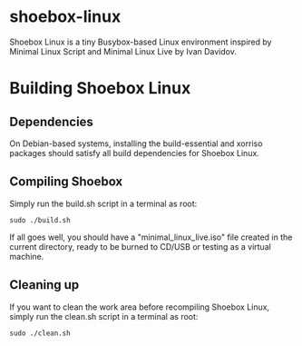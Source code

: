 # shoebox-linux
Shoebox Linux is a tiny Busybox-based Linux environment inspired by Minimal Linux Script and Minimal Linux Live by Ivan Davidov.
# Building Shoebox Linux
## Dependencies
On Debian-based systems, installing the build-essential and xorriso packages should satisfy all build dependencies for Shoebox Linux.

## Compiling Shoebox

Simply run the build.sh script in a terminal as root:
```
sudo ./build.sh
```
If all goes well, you should have a "minimal_linux_live.iso" file created in the current directory, ready to be burned to CD/USB or testing as a virtual machine.
## Cleaning up
If you want to clean the work area before recompiling Shoebox Linux, simply run the clean.sh script in a terminal as root:
```
sudo ./clean.sh
```
